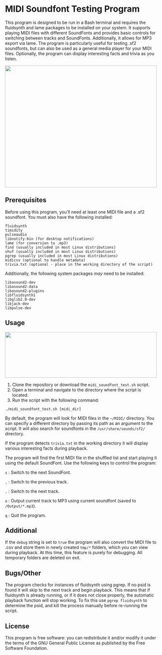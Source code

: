 # MIDI Soundfont Testing Program
This program is designed to be run in a Bash terminal and requires the fluidsynth and lame packages to be installed on your system. It supports playing MIDI files with different SoundFonts and provides basic controls for switching between tracks and SoundFonts. Additionally, it allows for MP3 export via lame. The program is particularly useful for testing .sf2 soundfonts, but can also be used as a general media player for your MIDI files. Optionally, the program can display interesting facts and trivia as you listen.  

<img src="https://user-images.githubusercontent.com/38471159/236817091-e4550aa2-7ecb-4dd3-8378-435185aa818e.png" width="500" height="400">

## Prerequisites
Before using this program, you'll need at least one MIDI file and a .sf2 soundfont. You must also have the following installed:

```
fluidsynth
timidity
pulseaudio
libnotify-bin (for desktop notifications)
lame (for conversion to .mp3)
find (usually included in most Linux distributions)
shuf (usually included in most Linux distributions)
pgrep (usually included in most Linux distributions)
midicsv (optional to handle metadata)
trivia.txt (optional - place in the working directory of the script)
```

Additionally, the following system packages _may_ need to be installed:

```
libasound2-dev
libasound2-data
libasound2-plugins
libfluidsynth1
libglib2.0-dev
libjack-dev
libpulse-dev
```

## Usage
<img src="https://user-images.githubusercontent.com/38471159/236703573-3f424a06-1703-40fe-ac5e-98d45266d16e.png" width="500" height="150">

1. Clone the repository or download the `midi_soundfont_test.sh` script.
2. Open a terminal and navigate to the directory where the script is located.
3. Run the script with the following command:

```
./midi_soundfont_test.sh [midi_dir]
```

By default, the program will look for MIDI files in the `~/MIDI/` directory. You can specify a different directory by passing its path as an argument to the script. It will also search for soundfonts in the `/usr/share/sounds/sf2/` directory.

If the program detects `trivia.txt` in the working directory it will display various interesting facts during playback. 

The program will find the first MIDI file in the shuffled list and start playing it using the default SoundFont.
Use the following keys to control the program:

`s` : Switch to the next SoundFont.

`,` : Switch to the previous track.

`.` : Switch to the next track.

`o` : Output current track to MP3 using current soundfont (saved to `/Output/*.mp3`). 

`q` : Quit the program.

## Additional
If the `debug` string is set to `true` the program will also convert the MIDI file to .csv and store them in newly created `tmp/*` folders, which you can view during playback. At this time, this feature is purely for debugging. All temporary folders are deleted on exit.

## Bugs/Other
The program checks for instances of fluidsynth using pgrep. If no psid is found it will skip to the next track and begin playback. This means that if fluidsynth is already running, or if it does not close properly, the automatic playback function will stop working. To fix this use `pgrep fluidsynth` to determine the psid, and kill the process manually before re-running the script.  

## License

This program is free software: you can redistribute it and/or modify
it under the terms of the GNU General Public License as published by
the Free Software Foundation.
